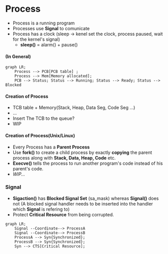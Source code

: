 # Process

 - Process is a running program
 - Processes use **Signal** to comunicate
 - Process has a clock (sleep -> kenel set the clock, process paused, wait for the kernel's signal)
	- **sleep()** = alarm() + pause()

#### (In General)

```mermaid
graph LR;
	Process --> PCB[PCB table] ;
	Process --> Mem[Memory allocated];
	PCB --> Status; Status --> Running; Status --> Ready; Status --> Blocked 
```

#### Creation of Process
 - TCB table + Memory(Stack, Heap, Data Seg, Code Seg ...)
 - ...
 - Insert The TCB to the queue?
- WIP

#### Creation of Process(Unix/Linux)
 - Every Process has a **Parent Process**
 - Use **fork()** to create a child process by exactly **copying** the parent process along with **Stack, Data, Heap, Code** etc.
 - **Execve()** tells the process to run another program's code instead of his parent's code.
 - _WIP..._

### Signal
 - **Sigaction()** has **Blocked Signal Set** (sa_mask) whereas **Signal()** does not (A blocked signal handler needs to be inserted into the handler which **Signal** is refering to)
 - Protect **Critical Resource** from being corrupted.
```mermaid
graph LR;
	Signal --Coordinate--> ProcessA
	Signal --Coordinate--> ProcessB
	ProcessA --> Syn{Synchronized};
	ProcessB --> Syn{Synchronized};
	Syn --> CTS[Critical Resource];
```

